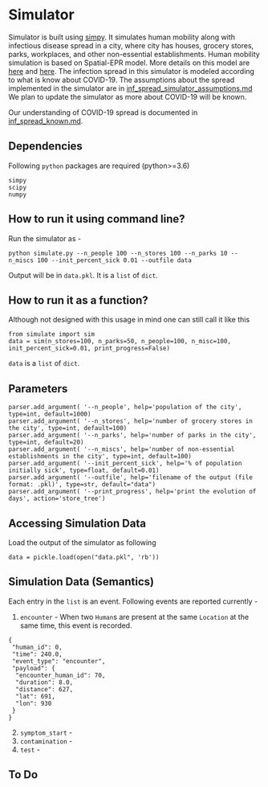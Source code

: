 # Simulator

Simulator is built using [simpy](!https://simpy.readthedocs.io/en/latest/simpy_intro/index.html).
It simulates human mobility along with infectious disease spread in a city, where city has houses, grocery stores, parks, workplaces, and other non-essential establishments.
Human mobility simulation is based on Spatial-EPR model. More details on this model are [here](https://www.nature.com/articles/ncomms9166) and [here](https://www.nature.com/articles/nphys1760).
The infection spread in this simulator is modeled according to what is know about COVID-19.
The assumptions about the spread implemented in the simulator are in [inf_spread_simulator_assumptions.md](./inf_spread_simulator_assumptions.md)
We plan to update the simulator as more about COVID-19 will be known.

Our understanding of COVID-19 spread is documented in [inf_spread_known.md](./inf_spread_known.md).

## Dependencies
Following `python` packages are required (python>=3.6)
```
simpy
scipy
numpy
```

## How to run it using command line?
Run the simulator as -
```
python simulate.py --n_people 100 --n_stores 100 --n_parks 10 --n_miscs 100 --init_percent_sick 0.01 --outfile data
```

Output will be in `data.pkl`. It is a `list` of `dict`.

## How to run it as a function?
Although not designed with this usage in mind one can still call it like this
```
from simulate import sim
data = sim(n_stores=100, n_parks=50, n_people=100, n_misc=100, init_percent_sick=0.01, print_progress=False)
```

`data` is a `list` of `dict`.

## Parameters

```
parser.add_argument( '--n_people', help='population of the city', type=int, default=1000)
parser.add_argument( '--n_stores', help='number of grocery stores in the city', type=int, default=100)
parser.add_argument( '--n_parks', help='number of parks in the city', type=int, default=20)
parser.add_argument( '--n_miscs', help='number of non-essential establishments in the city', type=int, default=100)
parser.add_argument( '--init_percent_sick', help='% of population initially sick', type=float, default=0.01)
parser.add_argument( '--outfile', help='filename of the output (file format: .pkl)', type=str, default="data")
parser.add_argument( '--print_progress', help='print the evolution of days', action='store_tree')
```

## Accessing Simulation Data
Load the output of the simulator as following
```
data = pickle.load(open("data.pkl", 'rb'))
```

## Simulation Data (Semantics)
Each entry in the `list` is an event. Following events are reported currently -
1. `encounter` - When two `Human`s are present at the same `Location` at the same time, this event is recorded.
```
{
 "human_id": 0,
 "time": 240.0,
 "event_type": "encounter",
 "payload": {
  "encounter_human_id": 70,
  "duration": 8.0,
  "distance": 627,
  "lat": 691,
  "lon": 930
 }
}
```
2. `symptom_start` -
3. `contamination` -
4. `test` -

## To Do
